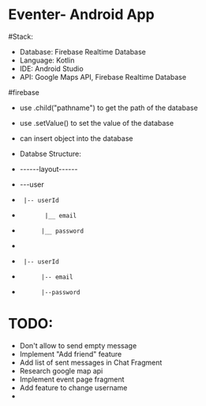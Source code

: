 # Eventer- Android App

#Stack:
- Database: Firebase Realtime Database
- Language: Kotlin
- IDE: Android Studio
- API: Google Maps API, Firebase Realtime Database

#firebase
- use .child("pathname") to get the path of the database
- use .setValue() to set the value of the database
- can insert object into the database

- Databse Structure:
- ------layout------
- ---user
-      |-- userId
-            |__ email
-           |__ password
- 
-      |-- userId
-           |-- email
-           |--password
# TODO:
- Don't allow to send empty message
- Implement "Add friend" feature
- Add list of sent messages in Chat Fragment
- Research google map api
- Implement event page fragment
- Add feature to change username
- 